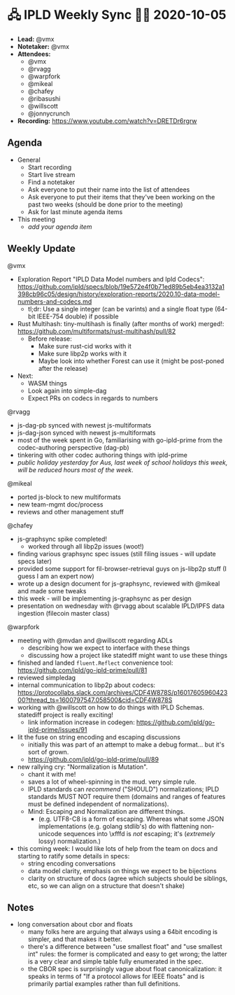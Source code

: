 # 🖧 IPLD Weekly Sync 🙌🏽 2020-10-05

- **Lead:** @vmx
- **Notetaker:** @vmx
- **Attendees:**
  - @vmx
  - @rvagg
  - @warpfork
  - @mikeal
  - @chafey 
  - @ribasushi
  - @willscott
  - @jonnycrunch
- **Recording:** https://www.youtube.com/watch?v=DRETDr6rgrw


## Agenda

- General
  - Start recording
  - Start live stream
  - Find a notetaker
  - Ask everyone to put their name into the list of attendees
  - Ask everyone to put their items that they've been working on the past two weeks (should be done prior to the meeting)
  - Ask for last minute agenda items
- This meeting
  - _add your agenda item_


## Weekly Update

@vmx
 - Exploration Report "IPLD Data Model numbers and Ipld Codecs": https://github.com/ipld/specs/blob/19e572e4f0b71ed89b5eb4ea3132a1398cb96c05/design/history/exploration-reports/2020.10-data-model-numbers-and-codecs.md
   - tl;dr: Use a single integer (can be varints) and a single float type (64-bit IEEE-754 double) if possible
 - Rust Multihash: tiny-multihash is finally (after months of work) merged!: https://github.com/multiformats/rust-multihash/pull/82
   - Before release:
     - Make sure rust-cid works with it
     - Make sure libp2p works with it
     - Maybe look into whether Forest can use it (might be post-poned after the release)
 - Next:
   - WASM things
   - Look again into simple-dag
   - Expect PRs on codecs in regards to numbers 

@rvagg
 - js-dag-pb synced with newest js-multiformats
 - js-dag-json synced with newest js-multiformats
 - most of the week spent in Go, familiarising with go-ipld-prime from the codec-authoring perspective (dag-pb)
 - tinkering with other codec authoring things with ipld-prime
 - _public holiday yesterday for Aus, last week of school holidays this week, will be reduced hours most of the week_.

@mikeal
 - ported js-block to new multiformats
 - new team-mgmt doc/process
 - reviews and other management stuff

@chafey
 - js-graphsync spike completed!
     - worked through all libp2p issues (woot!)
 - finding various graphsync spec issues (still filing issues - will update specs later)
 - provided some support for fil-browser-retrieval guys on js-libp2p stuff (I guess I am an expert now)
 - wrote up a design document for js-graphsync, reviewed with @mikeal and made some tweaks
 - this week - will be implementing js-graphsync as per design
 - presentation on wednesday with @rvagg about scalable IPLD/IPFS data ingestion (filecoin master class)

@warpfork

- meeting with @mvdan and @willscott regarding ADLs
	- describing how we expect to interface with these things
	- discussing how a project like statediff might want to use these things
- finished and landed `fluent.Reflect` convenience tool: https://github.com/ipld/go-ipld-prime/pull/81
- reviewed simpledag
- internal communication to libp2p about codecs: https://protocollabs.slack.com/archives/CDF4W878S/p1601760596042300?thread_ts=1600797547.058500&cid=CDF4W878S
- working with @willscott on how to do things with IPLD Schemas.  statediff project is really exciting!
	- link information increase in codegen: https://github.com/ipld/go-ipld-prime/issues/91
- lit the fuse on string encoding and escaping discussions
	- initially this was part of an attempt to make a debug format... but it's sort of grown.
	- https://github.com/ipld/go-ipld-prime/pull/89
- new rallying cry:  "Normalization is Mutation".
	- chant it with me!
	- saves a lot of wheel-spinning in the mud.  very simple rule.
	- IPLD standards can *recommend* ("SHOULD") normalizations; IPLD standards MUST NOT require them (domains and ranges of features must be defined independent of normalizations).
	- Mind: Escaping and Normalization are different things.
		- (e.g. UTF8-C8 is a form of escaping.  Whereas what some JSON implementations (e.g. golang stdlib's) do with flattening non-unicode sequences into \xfffd is *not* escaping; it's (_extremely_ lossy) normalization.)
- this coming week: I would like lots of help from the team on docs and starting to ratify some details in specs:
	- string encoding conversations
	- data model clarity, emphasis on things we expect to be bijections
	- clarity on structure of docs (agree which subjects should be siblings, etc, so we can align on a structure that doesn't shake)

## Notes

<!-- After each call, the notetaker submits a PR to https://github.com/ipld/team-mgmt to store the notes on the meeting-notes folder -->

- long conversation about cbor and floats
	- many folks here are arguing that always using a 64bit encoding is simpler, and that makes it better.
	- there's a difference between "use smallest float" and "use smallest int" rules: the former is complicated and easy to get wrong; the latter is a very clear and simple table fully enumerated in the spec.
	- the CBOR spec is surprisingly vague about float canonicalization: it speaks in terms of "If a protocol allows for IEEE floats" and is primarily partial examples rather than full definitions.
